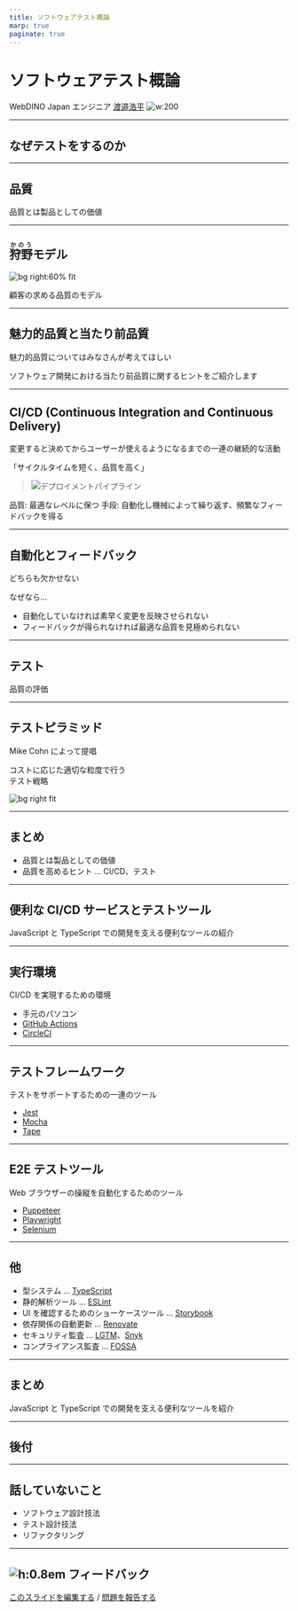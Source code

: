 ```yaml
---
title: ソフトウェアテスト概論
marp: true
paginate: true
---
```


# ソフトウェアテスト概論

WebDINO Japan エンジニア
[渡邉浩平](https://github.com/kou029w)
![w:200](https://github.com/kou029w.png)

---

## なぜテストをするのか

---

## 品質

品質とは製品としての価値

---

## <ruby>狩野<rp> (</rp><rt>かのう</rt><rp>)</rp></ruby>モデル

![bg right:60% fit](https://i.gyazo.com/6f612bf15c62fd9b8465bcbe21d4d397.png)

顧客の求める品質のモデル

<!-- _footer: 図の出典: 狩野紀昭 (1984)「魅力的品質と当たり前品質」をもとに改変して作成 -->

---

## 魅力的品質と当たり前品質

魅力的品質についてはみなさんが考えてほしい

ソフトウェア開発における当たり前品質に関するヒントをご紹介します

---

## CI/CD (Continuous Integration and Continuous Delivery)

変更すると決めてからユーザーが使えるようになるまでの一連の継続的な活動

「サイクルタイムを短く、品質を高く」

> ![デプロイメントパイプライン](https://i.gyazo.com/96475ee59df81cb75a2e5ca53cba5758.png)

<!-- _footer: 図の出典: David Farley, Jez Humble, 和智 右桂, 高木 正弘 (2017)「継続的デリバリー」 -->

品質: 最適なレベルに保つ
手段: 自動化し機械によって繰り返す、頻繁なフィードバックを得る

---

## 自動化とフィードバック

どちらも欠かせない

なぜなら…

- 自動化していなければ素早く変更を反映させられない
- フィードバックが得られなければ最適な品質を見極められない

---

## テスト

品質の評価

---

## テストピラミッド

Mike Cohn によって提唱

コストに応じた適切な粒度で行う\
テスト戦略

![bg right fit](https://i.gyazo.com/dd948eed8f6c94e7821c92b65e38c960.png)

<!-- _footer: 参考文献: Mike Cohn (2009) "Succeeding With Agile" -->

---

## まとめ

- 品質とは製品としての価値
- 品質を高めるヒント … CI/CD、テスト

---

## 便利な CI/CD サービスとテストツール

JavaScript と TypeScript での開発を支える便利なツールの紹介

---

## 実行環境

CI/CD を実現するための環境

- 手元のパソコン
- [GitHub Actions](https://github.co.jp/features/actions)
- [CircleCI](https://circleci.com/ja/)

---

## テストフレームワーク

テストをサポートするための一連のツール

- [Jest](https://jestjs.io/ja/)
- [Mocha](https://mochajs.org/)
- [Tape](https://github.com/substack/tape)

---

## E2E テストツール

Web ブラウザーの操縦を自動化するためのツール

- [Puppeteer](https://pptr.dev/)
- [Playwright](https://playwright.dev/)
- [Selenium](https://www.selenium.dev/selenium/docs/api/javascript/index.html)

---

## 他

- 型システム … [TypeScript](https://www.typescriptlang.org/)
- 静的解析ツール … [ESLint](https://eslint.org/)
- UI を確認するためのショーケースツール … [Storybook](https://storybook.js.org/)
- 依存関係の自動更新 … [Renovate](https://www.whitesourcesoftware.com/free-developer-tools/renovate/)
- セキュリティ監査 … [LGTM](https://lgtm.com/)、[Snyk](https://snyk.io/)
- コンプライアンス監査 … [FOSSA](https://fossa.com/)

---

## まとめ

JavaScript と TypeScript での開発を支える便利なツールを紹介

---

## 後付

---

## 話していないこと

- ソフトウェア設計技法
- テスト設計技法
- リファクタリング

---

## ![h:0.8em][github.svg] フィードバック

[このスライドを編集する](https://github.com/kou029w/intro-to-software-testing/edit/main/README.md) / [問題を報告する](https://github.com/kou029w/intro-to-software-testing/issues/new)

[github.svg]: https://cdnjs.cloudflare.com/ajax/libs/simple-icons/5.7.0/github.svg
